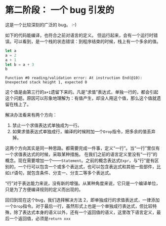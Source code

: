 # 第二阶段： 一个 bug 引发的

这是一个比较深刻的广泛的 bug。 :-)

如下的代码能编译，也符合之前对语言的定义。
但运行起来，会有一个运行时错误。可以看到，是一个栈的状态错误：到程序结束的时候，栈上有一个多余的值。

```javascript
let a
a = 2
a + 1
let b = a + 3
b
```

```
Function #0 reading/validation error: At instruction End(@10): Unexpected stack height 1, expected 0
```

这个值是由第三行的`a+1`遗留下来的。凡是“求值”表达式，单独一行的，都会引起这个问题。原因可以形象地理解为：有值产生，却没人用这个值，那么这个值就遗留在栈上了。

解决办法看来有两个方向：

1. 禁止一个求值表达式单独成为一行。
2. 如果求值表达式单独成行，编译的时候附加一个`Drop`指令，把多余的值丢弃掉。

这两个方向其实是同一种思路。都需要完成一件事，定义“一行”。当“一行”里仅有一个求值表达式的时候，采取某种措施。
在我们之前的语言定义里没有“一行”的概念。现在需要增加一个——`Statement`。之前的概念表达式`Expr`，与“行”是有区别的，一个行可以包含一个或多个表达式，也可以包含表达式和其他一些部件，比如`if`语句，就包含条件、分支一、分支二等多个表达式。

“行”对于表达能力来说，没有新的增强。从某种角度来说，它只是一个编译单位，只是为了方便编译规则的定义而出现的。

回归到现在这个bug，我们选择解决方法 2，即单独成行的求值表达式，一律添加一个`Drop`指令。对于最后一行，虽然形式上也是一个单独成行表达式，但比较特殊，除了表达式本身的语义以外，还有一个返回值的语义，这里改下语言定义，最后一个返回值，必须是`return xxx`




